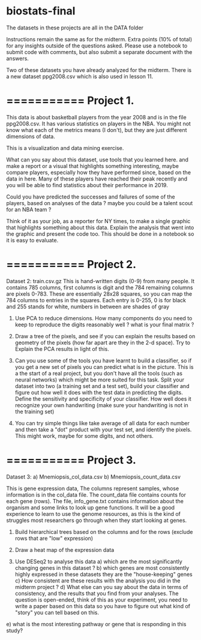 # biostats-final
The datasets in these projects are all in the DATA folder

Instructions remain the same as for the midterm. 
Extra points (10% of total) for any insights outside of the questions asked.
Please use a notebook to submit code with comments, but also submit a
separate document with the answers. 

Two of these datasets you have already analyzed for the midterm. There is a new
dataset ppg2008.csv which is also used in lesson 11.

===========
Project 1.
===========
This data is about basketball players from the year 2008 and is
in the file ppg2008.csv. It has various statistics on players in the NBA.
You might not know what each of the metrics means (I don't),
but they are just different dimensions of data.  

This is a visualization and data mining exercise. 

What can you say about this dataset, use tools that you learned here.
and make a report or a visual that highlights something interesting,
maybe compare players, especially how they have performed since,
based on the data in here. Many of these players have reached
their peak recently and you will be able to find statistics about
their performance in 2019. 

Could you have predicted the successes and failures of some of the players, based
on analyses of the data ?
maybe you could be a talent scout for an NBA team ? 


Think of it as your job, as a reporter for NY times, to make a single graphic
that highlights something about this data. Explain the analysis that went
into the graphic and present the code too. This should be done in a notebook so
it is easy to evaluate. 



===========
Project 2.
===========

Dataset 2:  train.csv.gz
This is hand-written digits (0-9) from many people.
It contains 785 columns, first columns is digit and the 784 remaining columns
  are pixels 0-783. These are essentially 28x28 squares, so you can map the 784
  columns to entries in the squares. Each entry is 0-255, 0 is for black and 255
  stands for white, numbers in between are shades of gray


1) Use PCA to reduce dimensions.  How many components do you need to keep
to reproduce the digits reasonably well ? what is your final matrix ?

2) Draw a tree of the pixels, and see if you can explain the results based on
geometry of the pixels (how far apart are they in the 2-d space).
Try to Explain the PCA results in light of this. 

3) Can you use some of the tools you have learnt to build a classifier,
so if you get a new set of pixels you can predict what is in the
picture. This is a the start of a real project, but you don't have all the tools
 (such as neural networks) which might be more suited for this task.
Split your dataset into two (a training set and a test set),
build your classifier and figure out
how well it does with the test data in predicting the digits. 
Define the sensitivity and specificity of your classifier.
How well does it recognize your own handwriting
(make sure your handwriting is not in the training set)

4) You can try simple things like take average of all data for each number and
then take a "dot" product with your test set, and identify the pixels. This might
work, maybe for some digits, and not others.




===========
Project 3.
===========


Dataset 3: a) Mnemiopsis_col_data.csv b) Mnemiopsis_count_data.csv

This is gene expression data,  The columns represent samples, whose information is
in the col_data file. The count_data file contains counts for each gene (rows).
The file, info_gene.txt contains information about the organism and some links to
look up gene functions.
It will be a good experience to learn to use the genome resources,
as this is the kind of struggles most researchers go through when
they start looking at genes.


1) Build hierarchical trees based on the columns and for the rows (exclude rows
that are "low" expression)

2) Draw a heat map of the expression data

3) Use DESeq2 to analyse this data
   a) which are the most significantly changing genes in this dataset ?
   b) which genes are most consistently highly expressed in these datasets
       they are the "house-keeping" genes
   c) How consistent are these results with the analysis you did
      in the midterm project ? 
   d) What else can you say about the data in terms of consistency,
   and the results that you find from your analyses. The question is open-ended,
   think of this as your experiment, you need to write a paper based on this data
   so you have to figure out what kind of "story" you can tell based on this.
   
 e) what is the most interesting pathway or gene that is responding in this study?
   
 



